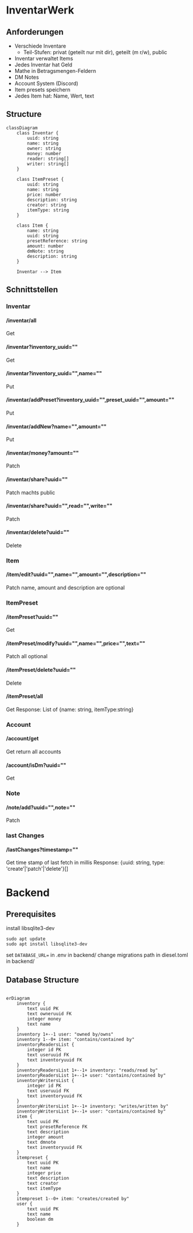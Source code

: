 # InventarWerk

## Anforderungen
- Verschiede Inventare
  - Teil-Stufen: privat (geteilt nur mit dir), geteilt (m r/w), public
- Inventar verwaltet Items
- Jedes Inventar hat Geld
- Mathe in Betragsmengen-Feldern
- DM Notes
- Account System (Discord)
- Item presets speichern
- Jedes Item hat: Name, Wert, text

## Structure
```mermaid
classDiagram
    class Inventar {
        uuid: string
        name: string
        owner: string
        money: number
        reader: string[]
        writer: string[]
    }

    class ItemPreset {
        uuid: string
        name: string
        price: number
        description: string
        creator: string
        itemType: string
    }

    class Item {
        name: string
        uuid: string
        presetReference: string
        amount: number
        dmNote: string
        description: string
    }

    Inventar --> Item
```

## Schnittstellen
### Inventar
#### /inventar/all
Get
#### /inventar?inventory_uuid=""
Get
#### /inventar?inventory_uuid="",name=""
Put
#### /inventar/addPreset?inventory_uuid="",preset_uuid="",amount=""
Put
#### /inventar/addNew?name="",amount=""
Put
#### /inventar/money?amount=""
Patch
#### /inventar/share?uuid=""
Patch
machts public
#### /inventar/share?uuid="",read="",write=""
Patch
#### /inventar/delete?uuid=""
Delete
### Item
#### /item/edit?uuid="",name="",amount="",description=""
Patch
name, amount and description are optional
### ItemPreset
#### /itemPreset?uuid=""
Get
#### /itemPreset/modify?uuid="",name="",price="",text=""
Patch
all optional
#### /itemPreset/delete?uuid=""
Delete
#### /itemPreset/all
Get
Response: List of {name: string, itemType:string}
### Account
#### /account/get
Get
return all accounts
#### /account/isDm?uuid=""
Get
### Note
#### /note/add?uuid="",note=""
Patch
### last Changes
#### /lastChanges?timestamp=""
Get
time stamp of last fetch in millis
Response: {uuid: string, type: 'create'|'patch'|'delete'}[]


# Backend
## Prerequisites
install libsqlite3-dev
```
sudo apt update
sudo apt install libsqlite3-dev
```

set `DATABASE_URL=` in .env in backend/
change migrations path in diesel.toml in backend/

## Database Structure
```mermaid

erDiagram
    inventory {
        text uuid PK
        text owneruuid FK
        integer money
        text name
    }
    inventory 1+--1 user: "owned by/owns"
    inventory 1--0+ item: "contains/contained by"
    inventoryReadersList {
        integer id PK
        text useruuid FK
        text inventoryuuid FK
    }
    inventoryReadersList 1+--1+ inventory: "reads/read by"
    inventoryReadersList 1+--1+ user: "contains/contained by"
    inventoryWritersList {
        integer id PK
        text useruuid FK
        text inventoryuuid FK
    }
    inventoryWritersList 1+--1+ inventory: "writes/written by"
    inventoryWritersList 1+--1+ user: "contains/contained by"
    item {
        text uuid PK
        text presetReference FK
        text description
        integer amount
        text dmnote
        text inventoryuuid FK
    }
    itempreset {
        text uuid PK
        text name
        integer price
        text description
        text creator
        text itemType
    }
    itempreset 1--0+ item: "creates/created by"
    user {
        text uuid PK
        text name
        boolean dm
    }
```
